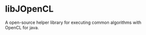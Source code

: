 libJOpenCL
==========

A open-source helper library for executing common algorithms with OpenCL for java. 